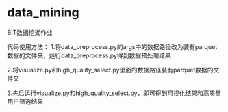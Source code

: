 # data_mining
BIT数据挖掘作业

代码使用方法：
1.将data_preprocess.py的args中的数据路径改为装有parquet数据的文件夹，运行data_preprocess.py得到数据预处理结果

2.将visualize.py和high_quality_select.py里面的数据路径装有parquet数据的文件夹

3.先后运行visualize.py和high_quality_select.py，即可得到可视化结果和高质量用户筛选结果
